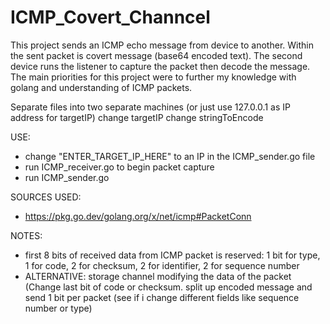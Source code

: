 # ICMP_Covert_Channcel
This project sends an ICMP echo message from device to another. Within the sent packet is covert message (base64 encoded text). The second device runs the listener to capture the packet then decode the message. The main priorities for this project were to further my knowledge with golang and understanding of ICMP packets.


Separate files into two separate machines (or just use 127.0.0.1 as IP address for targetIP)
change targetIP
change stringToEncode


USE:
- change "ENTER_TARGET_IP_HERE" to an IP in the ICMP_sender.go file
- run ICMP_receiver.go to begin packet capture
- run ICMP_sender.go

SOURCES USED:
- https://pkg.go.dev/golang.org/x/net/icmp#PacketConn

NOTES:
- first 8 bits of received data from ICMP packet is reserved: 1 bit for type, 1 for code, 2 for checksum, 2 for identifier, 2 for sequence number
- ALTERNATIVE: storage channel modifying the data of the packet (Change last bit of code or checksum. split up encoded message and send 1 bit per packet (see if i change different fields like sequence number or type)
